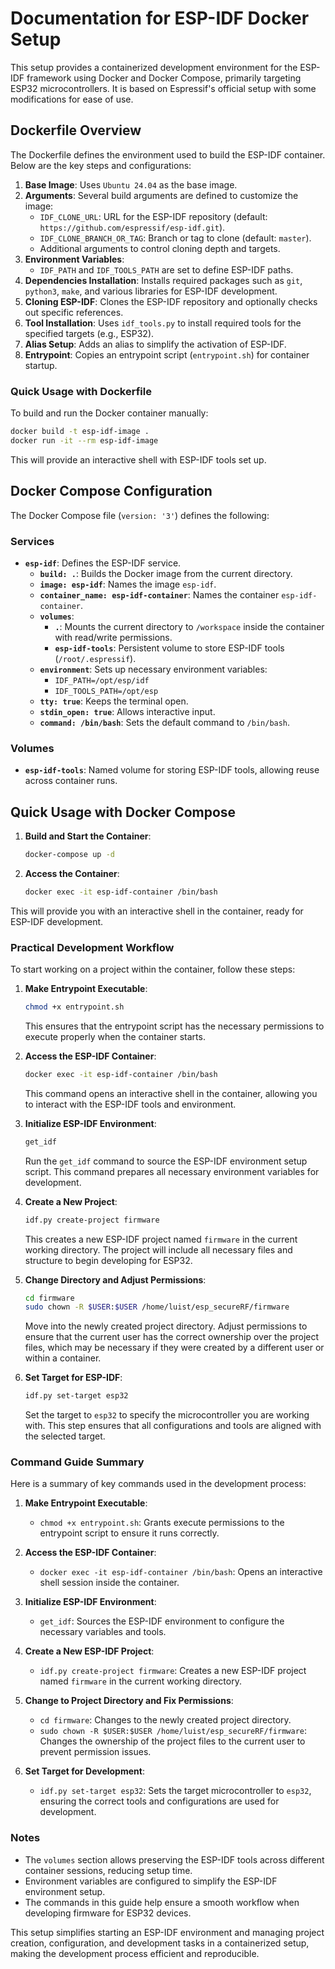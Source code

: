 # Documentation for ESP-IDF Docker Setup

This setup provides a containerized development environment for the ESP-IDF framework using Docker and Docker Compose, primarily targeting ESP32 microcontrollers. It is based on Espressif's official setup with some modifications for ease of use.

## Dockerfile Overview

The Dockerfile defines the environment used to build the ESP-IDF container. Below are the key steps and configurations:

1. **Base Image**: Uses `Ubuntu 24.04` as the base image.
2. **Arguments**: Several build arguments are defined to customize the image:
   - `IDF_CLONE_URL`: URL for the ESP-IDF repository (default: `https://github.com/espressif/esp-idf.git`).
   - `IDF_CLONE_BRANCH_OR_TAG`: Branch or tag to clone (default: `master`).
   - Additional arguments to control cloning depth and targets.
3. **Environment Variables**:
   - `IDF_PATH` and `IDF_TOOLS_PATH` are set to define ESP-IDF paths.
4. **Dependencies Installation**: Installs required packages such as `git`, `python3`, `make`, and various libraries for ESP-IDF development.
5. **Cloning ESP-IDF**: Clones the ESP-IDF repository and optionally checks out specific references.
6. **Tool Installation**: Uses `idf_tools.py` to install required tools for the specified targets (e.g., ESP32).
7. **Alias Setup**: Adds an alias to simplify the activation of ESP-IDF.
8. **Entrypoint**: Copies an entrypoint script (`entrypoint.sh`) for container startup.

### Quick Usage with Dockerfile

To build and run the Docker container manually:

```sh
docker build -t esp-idf-image .
docker run -it --rm esp-idf-image
```

This will provide an interactive shell with ESP-IDF tools set up.

## Docker Compose Configuration

The Docker Compose file (`version: '3'`) defines the following:

### Services

- **`esp-idf`**: Defines the ESP-IDF service.
  - **`build: .`**: Builds the Docker image from the current directory.
  - **`image: esp-idf`**: Names the image `esp-idf`.
  - **`container_name: esp-idf-container`**: Names the container `esp-idf-container`.
  - **`volumes`**:
    - **`.`**: Mounts the current directory to `/workspace` inside the container with read/write permissions.
    - **`esp-idf-tools`**: Persistent volume to store ESP-IDF tools (`/root/.espressif`).
  - **`environment`**: Sets up necessary environment variables:
    - `IDF_PATH=/opt/esp/idf`
    - `IDF_TOOLS_PATH=/opt/esp`
  - **`tty: true`**: Keeps the terminal open.
  - **`stdin_open: true`**: Allows interactive input.
  - **`command: /bin/bash`**: Sets the default command to `/bin/bash`.

### Volumes

- **`esp-idf-tools`**: Named volume for storing ESP-IDF tools, allowing reuse across container runs.

## Quick Usage with Docker Compose

1. **Build and Start the Container**:
   ```sh
   docker-compose up -d
   ```

2. **Access the Container**:
   ```sh
   docker exec -it esp-idf-container /bin/bash
   ```

This will provide you with an interactive shell in the container, ready for ESP-IDF development.

### Practical Development Workflow

To start working on a project within the container, follow these steps:

1. **Make Entrypoint Executable**:
   ```sh
   chmod +x entrypoint.sh
   ```
   This ensures that the entrypoint script has the necessary permissions to execute properly when the container starts.

2. **Access the ESP-IDF Container**:
   ```sh
   docker exec -it esp-idf-container /bin/bash
   ```
   This command opens an interactive shell in the container, allowing you to interact with the ESP-IDF tools and environment.

3. **Initialize ESP-IDF Environment**:
   ```sh
   get_idf
   ```
   Run the `get_idf` command to source the ESP-IDF environment setup script. This command prepares all necessary environment variables for development.

4. **Create a New Project**:
   ```sh
   idf.py create-project firmware
   ```
   This creates a new ESP-IDF project named `firmware` in the current working directory. The project will include all necessary files and structure to begin developing for ESP32.

5. **Change Directory and Adjust Permissions**:
   ```sh
   cd firmware
   sudo chown -R $USER:$USER /home/luist/esp_secureRF/firmware
   ```
   Move into the newly created project directory. Adjust permissions to ensure that the current user has the correct ownership over the project files, which may be necessary if they were created by a different user or within a container.

6. **Set Target for ESP-IDF**:
   ```sh
   idf.py set-target esp32
   ```
   Set the target to `esp32` to specify the microcontroller you are working with. This step ensures that all configurations and tools are aligned with the selected target.

### Command Guide Summary

Here is a summary of key commands used in the development process:

1. **Make Entrypoint Executable**:
   - `chmod +x entrypoint.sh`: Grants execute permissions to the entrypoint script to ensure it runs correctly.

2. **Access the ESP-IDF Container**:
   - `docker exec -it esp-idf-container /bin/bash`: Opens an interactive shell session inside the container.

3. **Initialize ESP-IDF Environment**:
   - `get_idf`: Sources the ESP-IDF environment to configure the necessary variables and tools.

4. **Create a New ESP-IDF Project**:
   - `idf.py create-project firmware`: Creates a new ESP-IDF project named `firmware` in the current working directory.

5. **Change to Project Directory and Fix Permissions**:
   - `cd firmware`: Changes to the newly created project directory.
   - `sudo chown -R $USER:$USER /home/luist/esp_secureRF/firmware`: Changes the ownership of the project files to the current user to prevent permission issues.

6. **Set Target for Development**:
   - `idf.py set-target esp32`: Sets the target microcontroller to `esp32`, ensuring the correct tools and configurations are used for development.

### Notes

- The `volumes` section allows preserving the ESP-IDF tools across different container sessions, reducing setup time.
- Environment variables are configured to simplify the ESP-IDF environment setup.
- The commands in this guide help ensure a smooth workflow when developing firmware for ESP32 devices.

This setup simplifies starting an ESP-IDF environment and managing project creation, configuration, and development tasks in a containerized setup, making the development process efficient and reproducible.